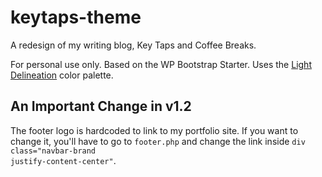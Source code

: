 # keytaps-theme
A redesign of my writing blog, Key Taps and Coffee Breaks.

For personal use only. Based on the WP Bootstrap Starter. Uses the <a href="http://www.color-hex.com/color-palette/58673">Light Delineation</a> color palette.

## An Important Change in v1.2
The footer logo is hardcoded to link to my portfolio site. If you want to change it, you'll have to go to <code>footer.php</code> and change the link inside <code>div class="navbar-brand justify-content-center"</code>.
